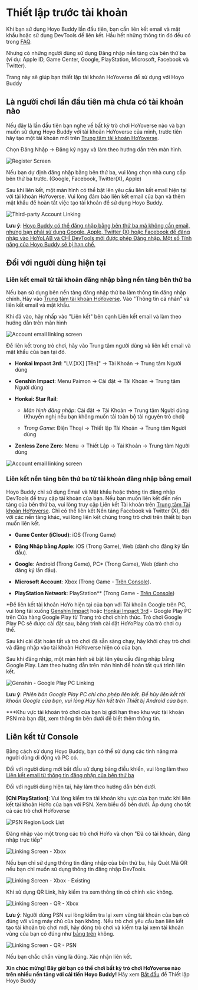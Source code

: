 # Thiết lập trước tài khoản

Khi bạn sử dụng Hoyo Buddy lần đầu tiên, bạn cần liên kết email và mật khẩu hoặc sử dụng DevTools để liên kết. Hầu hết những thông tin đó đều có trong [FAQ](./FAQ.md).

Nhưng có những người dùng sử dụng Đăng nhập nền tảng của bên thứ ba (ví dụ: Apple ID, Game Center, Google, PlayStation, Microsoft, Facebook và Twitter).

Trang này sẽ giúp bạn thiết lập tài khoản HoYoverse để sử dụng với Hoyo Buddy

## Là người chơi lần đầu tiên mà chưa có tài khoản nào

Nếu đây là lần đầu tiên bạn nghe về bất kỳ trò chơi HoYoverse nào và bạn muốn sử dụng Hoyo Buddy với tài khoản HoYoverse của mình, trước tiên hãy tạo một tài khoản mới trên [Trung tâm tài khoản HoYoverse](https://account.hoyoverse.com).

Chọn Đăng Nhập -> Đăng ký ngay và làm theo hướng dẫn trên màn hình.

![Register Screen](../../../../src/assets/images/hb-account/web/sign-up_no-link.png)

Nếu bạn dự định đăng nhập bằng bên thứ ba, vui lòng chọn nhà cung cấp bên thứ ba trước. (Google, Facebook, Twitter(X), Apple)

Sau khi liên kết, một màn hình có thể bật lên yêu cầu liên kết email hiện tại với tài khoản HoYoverse. Vui lòng đảm bảo liên kết email của bạn và thêm mật khẩu để hoàn tất việc tạo tài khoản để sử dụng Hoyo Buddy.

![Third-party Account Linking](../../../../src/assets/images/hb-account/web/sign-up_google-link.png)

**Lưu ý**: <u>Hoyo Buddy có thể đăng nhập bằng bên thứ ba mà không cần email, nhưng bạn phải sử dụng Google, Apple, Twitter (X) hoặc Facebook để đăng nhập vào HoYoLAB và CHỈ DevTools mới được phép Đăng nhập. Một số Tính năng của Hoyo Buddy sẽ bị hạn chế.</u>

## Đối với người dùng hiện tại

### Liên kết email từ tài khoản đăng nhập bằng nền tảng bên thứ ba

Nếu bạn sử dụng bên nền tảng đăng nhập thứ ba làm thông tin đăng nhập chính. Hãy vào [Trung tâm tài khoản HoYoverse](https://account.hoyoverse.com). Vào "Thông tin cá nhân" và liên kết email và mật khẩu.

Khi đã vào, hãy nhấp vào "Liên kết" bên cạnh Liên kết email và làm theo hướng dẫn trên màn hình

![Account email linking screen](../../../../src/assets/images/hb-account/web/post-link.png)

Để liên kết trong trò chơi, hãy vào Trung tâm người dùng và liên kết email và mật khẩu của bạn tại đó.

- **Honkai Impact 3rd**: "LV.[XX] [Tên]" -> Tài Khoản -> Trung tâm Người dùng

- **Genshin Impact**: Menu Paimon -> Cài đặt -> Tài Khoản -> Trung tâm Người dùng

- **Honkai: Star Rail**:

  - *Màn hình đăng nhập*: Cài đặt -> Tài Khoản -> Trung tâm Người dùng (Khuyến nghị nếu bạn không muốn tải toàn bộ tài nguyên trò chơi)

  - *Trong Game*: Điện Thoại -> Thiết lập Tài Khoản -> Trung tâm Người dùng

- **Zenless Zone Zero**: Menu -> Thiết Lập -> Tài Khoản -> Trung tâm Người dùng

![Account email linking screen](../../../../src/assets/images/hb-account/pc/in-game-email.png)

### Liên kết nền tảng bên thứ ba từ tài khoản đăng nhập bằng email

Hoyo Buddy chỉ sử dụng Email và Mật khẩu hoặc thông tin đăng nhập DevTools để truy cập tài khoản của bạn. Nếu bạn muốn liên kết đến nền tảng của bên thứ ba, vui lòng truy cập Liên kết Tài khoản trên [Trung tâm Tài khoản HoYoverse](https://account.hoyoverse.com). Chỉ có thể liên kết Nền tảng Facebook và Twitter (X), đối với các nền tảng khác, vui lòng liên kết chúng trong trò chơi trên thiết bị bạn muốn liên kết.

- **Game Center (iCloud)**: iOS (Trong Game)

- **Đăng Nhập bằng Apple**: iOS (Trong Game), Web (dành cho đăng ký lần đầu).

- **Google**: Android (Trong Game), PC* (Trong Game), Web (dành cho đăng ký lần đầu).

- **Microsoft Account**: Xbox (Trong Game - [Trên Console](./Before-Start.md#liên-kết-từ-console)).

- **PlayStation Network**: PlayStation** (Trong Game - [Trên Console](./Before-Start.md#liên-kết-từ-console))

*Để liên kết tài khoản HoYo hiện tại của bạn với Tài khoản Google trên PC, vui lòng tải xuống [Genshin Impact](https://genshin.hoyoverse.com) hoặc [Honkai Impact 3rd](https://honkaiimpact3.hoyoverse.com/) - Google Play PC trên Cửa hàng Google Play từ Trang trò chơi chính thức. Trò chơi Google Play PC sẽ được cài đặt sau, bằng trình cài đặt HoYoPlay của trò chơi cụ thể.

Sau khi cài đặt hoàn tất và trò chơi đã sẵn sàng chạy, hãy khởi chạy trò chơi và đăng nhập vào tài khoản HoYoverse hiện có của bạn.

Sau khi đăng nhập, một màn hình sẽ bật lên yêu cầu đăng nhập bằng Google Play. Làm theo hướng dẫn trên màn hình để hoàn tất quá trình liên kết.

![Genshin - Google Play PC Linking](../../../../src/assets/images/hb-account/pc/hk4e_google.png)

**Lưu ý**: *Phiên bản Google Play PC chỉ cho phép liên kết. Để hủy liên kết tài khoản Google của bạn, vui lòng Hủy liên kết trên Thiết bị Android của bạn.*

***Khu vực tài khoản trò chơi của bạn bị giới hạn theo khu vực tài khoản PSN mà bạn đặt, xem thông tin bên dưới để biết thêm thông tin.

## Liên kết từ Console

Bằng cách sử dụng Hoyo Buddy, bạn có thể sử dụng các tính năng mà người dùng di động và PC có.

Đối với người dùng mới bắt đầu sử dụng bảng điều khiển, vui lòng làm theo [Liên kết email từ thông tin đăng nhập của bên thứ ba](./Before-Start.md#liên-kết-email-từ-tài-khoản-đăng-nhập-bằng-nền-tảng-bên-thứ-ba)

Đối với người dùng hiện tại, hãy làm theo hướng dẫn bên dưới.

**[Chỉ PlayStation]**: Vui lòng kiểm tra tài khoản khu vực của bạn trước khi liên kết tài khoản HoYo của bạn với PSN. Xem biểu đồ bên dưới. Áp dụng cho tất cả các trò chơi HoYoverse

![PSN Region Lock List](../../../../src/assets/images/hb-account/console/PSN_Region_Lock.png)

Đăng nhập vào một trong các trò chơi HoYo và chọn "Đã có tài khoản, đăng nhập trực tiếp"

![Linking Screen - Xbox](../../../../src/assets/images/hb-account/console/xbox-link_1.png)

Nếu bạn chỉ sử dụng thông tin đăng nhập của bên thứ ba, hãy Quét Mã QR nếu bạn chỉ muốn sử dụng thông tin đăng nhập DevTools.

![Linking Screen - Xbox - Existing](../../../../src/assets/images/hb-account/console/xbox-link_2.png)

Khi sử dụng QR Link, hãy kiểm tra xem thông tin có chính xác không.

![Linking Screen - QR - Xbox](../../../../src/assets/images/hb-account/console/qr_link-1.png)

**Lưu ý**: Người dùng PSN vui lòng kiểm tra lại xem vùng tài khoản của bạn có đúng với vùng máy chủ của bạn không. Nếu trò chơi yêu cầu bạn liên kết tạo tài khoản trò chơi mới, hãy đóng trò chơi và kiểm tra lại xem tài khoản vùng của bạn có đúng như [bảng trên](./Before-Start.md#liên-kết-từ-console) không.

![Linking Screen - QR - PSN](../../../../src/assets/images/hb-account/console/qr_link-psn.png)

Nếu bạn chắc chắn vùng là đúng. Xác nhận liên kết.

**Xin chúc mừng! Bây giờ bạn có thể chơi bất kỳ trò chơi HoYoverse nào trên nhiều nền tảng với cải tiến Hoyo Buddy!** Hãy xem [Bắt đầu](./Getting-Started.md) để Thiết lập Hoyo Buddy